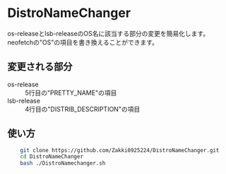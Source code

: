 # DistroNameChanger

os-releaseとlsb-releaseのOS名に該当する部分の変更を簡易化します。
neofetchの"OS"の項目を書き換えることができます。

## 変更される部分
<dl>
    <dt>os-release</dt>
    <dd>5行目の"PRETTY_NAME"の項目</dd>
    <dt>lsb-release</dt>
    <dd>4行目の"DISTRIB_DESCRIPTION"の項目</dd>
</dl>

## 使い方
```Bash
    git clone https://github.com/Zakki0925224/DistroNameChanger.git
    cd DistroNameChanger
    bash ./DistroNamechanger.sh
```